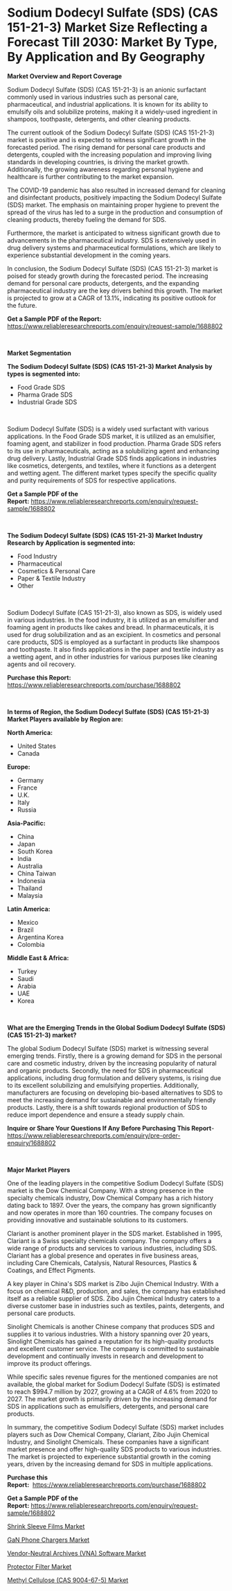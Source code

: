 <p><h1>Sodium Dodecyl Sulfate (SDS) (CAS 151-21-3) Market Size Reflecting a Forecast Till 2030: Market By Type, By Application and By Geography</h1></p><p><strong>Market Overview and Report Coverage</strong></p>
<p><p>Sodium Dodecyl Sulfate (SDS) (CAS 151-21-3) is an anionic surfactant commonly used in various industries such as personal care, pharmaceutical, and industrial applications. It is known for its ability to emulsify oils and solubilize proteins, making it a widely-used ingredient in shampoos, toothpaste, detergents, and other cleaning products.</p><p>The current outlook of the Sodium Dodecyl Sulfate (SDS) (CAS 151-21-3) market is positive and is expected to witness significant growth in the forecasted period. The rising demand for personal care products and detergents, coupled with the increasing population and improving living standards in developing countries, is driving the market growth. Additionally, the growing awareness regarding personal hygiene and healthcare is further contributing to the market expansion.</p><p>The COVID-19 pandemic has also resulted in increased demand for cleaning and disinfectant products, positively impacting the Sodium Dodecyl Sulfate (SDS) market. The emphasis on maintaining proper hygiene to prevent the spread of the virus has led to a surge in the production and consumption of cleaning products, thereby fueling the demand for SDS.</p><p>Furthermore, the market is anticipated to witness significant growth due to advancements in the pharmaceutical industry. SDS is extensively used in drug delivery systems and pharmaceutical formulations, which are likely to experience substantial development in the coming years.</p><p>In conclusion, the Sodium Dodecyl Sulfate (SDS) (CAS 151-21-3) market is poised for steady growth during the forecasted period. The increasing demand for personal care products, detergents, and the expanding pharmaceutical industry are the key drivers behind this growth. The market is projected to grow at a CAGR of 13.1%, indicating its positive outlook for the future.</p></p>
<p><strong>Get a Sample PDF of the Report:</strong> <a href="https://www.reliableresearchreports.com/enquiry/request-sample/1688802">https://www.reliableresearchreports.com/enquiry/request-sample/1688802</a></p>
<p>&nbsp;</p>
<p><strong>Market Segmentation</strong></p>
<p><strong>The Sodium Dodecyl Sulfate (SDS) (CAS 151-21-3) Market Analysis by types is segmented into:</strong></p>
<p><ul><li>Food Grade SDS</li><li>Pharma Grade SDS</li><li>Industrial Grade SDS</li></ul></p>
<p>&nbsp;</p>
<p><p>Sodium Dodecyl Sulfate (SDS) is a widely used surfactant with various applications. In the Food Grade SDS market, it is utilized as an emulsifier, foaming agent, and stabilizer in food production. Pharma Grade SDS refers to its use in pharmaceuticals, acting as a solubilizing agent and enhancing drug delivery. Lastly, Industrial Grade SDS finds applications in industries like cosmetics, detergents, and textiles, where it functions as a detergent and wetting agent. The different market types specify the specific quality and purity requirements of SDS for respective applications.</p></p>
<p><strong>Get a Sample PDF of the Report:</strong>&nbsp;<a href="https://www.reliableresearchreports.com/enquiry/request-sample/1688802">https://www.reliableresearchreports.com/enquiry/request-sample/1688802</a></p>
<p>&nbsp;</p>
<p><strong>The Sodium Dodecyl Sulfate (SDS) (CAS 151-21-3) Market Industry Research by Application is segmented into:</strong></p>
<p><ul><li>Food Industry</li><li>Pharmaceutical</li><li>Cosmetics & Personal Care</li><li>Paper & Textile Industry</li><li>Other</li></ul></p>
<p>&nbsp;</p>
<p><p>Sodium Dodecyl Sulfate (CAS 151-21-3), also known as SDS, is widely used in various industries. In the food industry, it is utilized as an emulsifier and foaming agent in products like cakes and bread. In pharmaceuticals, it is used for drug solubilization and as an excipient. In cosmetics and personal care products, SDS is employed as a surfactant in products like shampoos and toothpaste. It also finds applications in the paper and textile industry as a wetting agent, and in other industries for various purposes like cleaning agents and oil recovery.</p></p>
<p><strong>Purchase this Report:</strong>&nbsp; <a href="https://www.reliableresearchreports.com/purchase/1688802">https://www.reliableresearchreports.com/purchase/1688802</a></p>
<p>&nbsp;</p>
<p><strong>In terms of Region, the Sodium Dodecyl Sulfate (SDS) (CAS 151-21-3) Market Players available by Region are:</strong></p>
<p>
    <p> <strong> North America: </strong>
        <ul>
            <li>United States</li>
            <li>Canada</li>
        </ul>
        </p> 
    <p> <strong> Europe: </strong>
        <ul>
            <li>Germany</li>
            <li>France</li>
            <li>U.K.</li>
            <li>Italy</li>
            <li>Russia</li>
        </ul>
        </p> 
    <p> <strong> Asia-Pacific: </strong>
        <ul>
            <li>China</li>
            <li>Japan</li>
            <li>South Korea</li>
            <li>India</li>
            <li>Australia</li>
            <li>China Taiwan</li>
            <li>Indonesia</li>
            <li>Thailand</li>
            <li>Malaysia</li>
        </ul>
        </p> 
    <p> <strong> Latin America: </strong>
        <ul>
            <li>Mexico</li>
            <li>Brazil</li>
            <li>Argentina Korea</li>
            <li>Colombia</li>
        </ul>
        </p> 
    <p> <strong> Middle East & Africa: </strong>
        <ul>
            <li>Turkey</li>
            <li>Saudi</li>
            <li>Arabia</li>
            <li>UAE</li>
            <li>Korea</li>
        </ul>
    </p>
    </p>
<p>&nbsp;</p>
<p><strong>What are the Emerging Trends in the Global Sodium Dodecyl Sulfate (SDS) (CAS 151-21-3) market?</strong></p>
<p><p>The global Sodium Dodecyl Sulfate (SDS) market is witnessing several emerging trends. Firstly, there is a growing demand for SDS in the personal care and cosmetic industry, driven by the increasing popularity of natural and organic products. Secondly, the need for SDS in pharmaceutical applications, including drug formulation and delivery systems, is rising due to its excellent solubilizing and emulsifying properties. Additionally, manufacturers are focusing on developing bio-based alternatives to SDS to meet the increasing demand for sustainable and environmentally friendly products. Lastly, there is a shift towards regional production of SDS to reduce import dependence and ensure a steady supply chain.</p></p>
<p><strong>Inquire or Share Your Questions If Any Before Purchasing This Report</strong>- <a href="https://www.reliableresearchreports.com/enquiry/pre-order-enquiry/1688802">https://www.reliableresearchreports.com/enquiry/pre-order-enquiry/1688802</a></p>
<p>&nbsp;</p>
<p><strong>Major Market Players</strong></p>
<p><p>One of the leading players in the competitive Sodium Dodecyl Sulfate (SDS) market is the Dow Chemical Company. With a strong presence in the specialty chemicals industry, Dow Chemical Company has a rich history dating back to 1897. Over the years, the company has grown significantly and now operates in more than 160 countries. The company focuses on providing innovative and sustainable solutions to its customers.</p><p>Clariant is another prominent player in the SDS market. Established in 1995, Clariant is a Swiss specialty chemicals company. The company offers a wide range of products and services to various industries, including SDS. Clariant has a global presence and operates in five business areas, including Care Chemicals, Catalysis, Natural Resources, Plastics & Coatings, and Effect Pigments.</p><p>A key player in China's SDS market is Zibo Jujin Chemical Industry. With a focus on chemical R&D, production, and sales, the company has established itself as a reliable supplier of SDS. Zibo Jujin Chemical Industry caters to a diverse customer base in industries such as textiles, paints, detergents, and personal care products.</p><p>Sinolight Chemicals is another Chinese company that produces SDS and supplies it to various industries. With a history spanning over 20 years, Sinolight Chemicals has gained a reputation for its high-quality products and excellent customer service. The company is committed to sustainable development and continually invests in research and development to improve its product offerings.</p><p>While specific sales revenue figures for the mentioned companies are not available, the global market for Sodium Dodecyl Sulfate (SDS) is estimated to reach $994.7 million by 2027, growing at a CAGR of 4.6% from 2020 to 2027. The market growth is primarily driven by the increasing demand for SDS in applications such as emulsifiers, detergents, and personal care products.</p><p>In summary, the competitive Sodium Dodecyl Sulfate (SDS) market includes players such as Dow Chemical Company, Clariant, Zibo Jujin Chemical Industry, and Sinolight Chemicals. These companies have a significant market presence and offer high-quality SDS products to various industries. The market is projected to experience substantial growth in the coming years, driven by the increasing demand for SDS in multiple applications.</p></p>
<p><strong>Purchase this Report:</strong>&nbsp;&nbsp;<a href="https://www.reliableresearchreports.com/purchase/1688802">https://www.reliableresearchreports.com/purchase/1688802</a></p>
<p></p>
<p><strong>Get a Sample PDF of the Report:</strong>&nbsp;<a href="https://www.reliableresearchreports.com/enquiry/request-sample/1688802">https://www.reliableresearchreports.com/enquiry/request-sample/1688802</a></p>
<p><p><a href="https://medium.com/@anmolreportprime/shrink-sleeve-films-market-research-report-its-history-and-forecast-2023-to-2030-872dc3e089a5">Shrink Sleeve Films Market</a></p><p><a href="https://medium.com/@chiragreportprime3/gan-phone-chargers-market-furnishes-information-on-market-share-market-trends-and-market-growth-1f7e5e9fb0e5">GaN Phone Chargers Market</a></p><p><a href="https://www.linkedin.com/pulse/vendor-neutral-archives-vna-software-market-size-2023-/">Vendor-Neutral Archives (VNA) Software Market</a></p><p><a href="https://www.linkedin.com/pulse/protector-filter-market-insights-players-forecast-till-2030/">Protector Filter Market</a></p><p><a href="https://github.com/GroverBarry/Market-Research-Report-List-2/blob/main/methyl-cellulose-cas-9004-67-5-market.md">Methyl Cellulose (CAS 9004-67-5) Market</a></p></p>
